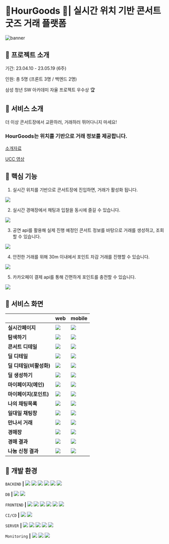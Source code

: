 # 📍HourGoods 🎈| 실시간 위치 기반 콘서트 굿즈 거래 플랫폼

![banner](./assets/banner.png)

## 🎈 프로젝트 소개

기간: 23.04.10 - 23.05.19 (6주)

인원: 총 5명 (프론트 3명 / 백엔드 2명)

삼성 청년 SW 아카데미 자율 프로젝트 우수상 🏆

## 🎈 서비스 소개

더 이상 콘서트장에서 교환하러, 거래하러 뛰어다니지 마세요!

### HourGoods는 위치를 기반으로 거래 정보를 제공합니다.

[소개자료](./docs/HourGoods_발표자료.pptx)

[UCC 영상](https://youtu.be/GzhYOYWfBq4)

## 🎈 핵심 기능

1. 실시간 위치를 기반으로 콘서트장에 진입하면, 거래가 활성화 됩니다.

<img src="./assets/enter_concert.gif"/>

2. 실시간 경매장에서 채팅과 입찰을 동시에 즐길 수 있습니다.

<img src="./assets/Auction_Bidding.gif"/>

3. 공연 api를 활용해 실제 진행 예정인 콘서트 정보를 바탕으로 거래를 생성하고, 조회할 수 있습니다.

<img src="./assets/search_result.gif"/>

4. 안전한 거래를 위해 30m 이내에서 포인트 차감 거래를 진행할 수 있습니다.

<img src="./assets/MeetingDealOnebyOne.gif"/>

5. 카카오페이 결제 api를 통해 간편하게 포인트를 충전할 수 있습니다.

<img src="./assets/charge.gif"/>

## 🎈 서비스 화면

|                         | web                                                       | mobile                                                   |
| ----------------------- | --------------------------------------------------------- | -------------------------------------------------------- |
| **실시간페이지**        | <img src="./assets/realtimePage_desktop.png"/>            | <img src="./assets/realtimePage_mobile.png"/>            |
| **탐색하기**            | <img src="./assets/SearchPage_desktop.png"/>              | <img src="./assets/SearchPage_mobile.png"/>              |
| **콘서트 디테일**       | <img src="./assets/ConcertDetail_desktop.png"/>           | <img src="./assets/ConcertDetail_mobile.png"/>           |
| **딜 디테일**           | <img src="./assets/DealDetailActive_Full_desktop.png"/>   | <img src="./assets/DealDetailActive_Full_mobile.png"/>   |
| **딜 디테일(비활성화)** | <img src="./assets/DealDetailDeactive_Full_desktop.png"/> | <img src="./assets/DealDetailDeactive_Full_mobile.png"/> |
| **딜 생성하기**         | <img src="./assets/CreateDeal_desktop.png"/>              | <img src="./assets/CreateDeal_mobile.png"/>              |
| **마이페이지(메인)**    | <img src="./assets/Mypage_desktop.png"/>                  | <img src="./assets/Mypage_mobile.png"/>                  |
| **마이페이지(포인트)**  | <img src="./assets/MypagePoint_desktop.png"/>             | <img src="./assets/MypagePoint_mobile.png"/>             |
| **나의 채팅목록**       | <img src="./assets/PrivateChatList_desktop.png"/>         | <img src="./assets/PrivateChatList_mobile.png"/>         |
| **일대일 채팅창**       | <img src="./assets/PrivateChatroom_desktop.png"/>         | <img src="./assets/PrivateChatroom_mobile.png"/>         |
| **만나서 거래**         | <img src="./assets/MeetingDeal_desktop.png"/>             | <img src="./assets/MeetingDeal_mobile.png"/>             |
| **경매장**              | <img src="./assets/AuctionPage_desktop.png"/>             | <img src="./assets/AuctionPage_mobile.png"/>             |
| **경매 결과**           | <img src="./assets/AuctionResult_desktop.png"/>           | <img src="./assets/AuctionResult_mobile.png"/>           |
| **나눔 신청 결과**      | <img src="./assets/SharingResult_desktop.png"/>           | <img src="./assets/SharingResult_mobile.png"/>           |

## 🎈 개발 환경

`BACKEND` **|**
<img src="https://img.shields.io/badge/SpringBoot-6DB33F?style=flat-square&logo=SpringBoot&logoColor=white"/>
<img src="https://img.shields.io/badge/SpringJPA-6DB33F?style=flat-square&logo=SpringJPA&logoColor=white"/>
<img src="https://img.shields.io/badge/SpringSecurity-6DB33F?style=flat-square&logo=SpringSecurity&logoColor=white"/>
<img src="https://img.shields.io/badge/QueryDsl-0089CF?style=flat-square&logo=QueryDsl&logoColor=white"/>
<img src="https://img.shields.io/badge/Stomp-000000?style=flat-square&logo=Stomp&logoColor=white"/>
<img src="https://img.shields.io/badge/Quartz-6F9FCE?style=flat-square&logo=Quartz&logoColor=white"/>

`DB` **|**
<img src="https://img.shields.io/badge/MySQL-4479A1?style=flat-square&logo=MySQL&logoColor=white"/>
<img src="https://img.shields.io/badge/Redis-DC382D?style=flat-square&logo=Redis&logoColor=white"/>

`FRONTEND` **|**
<img src="https://img.shields.io/badge/React-61DAFB?style=flat-square&logo=React&logoColor=white"/>
<img src="https://img.shields.io/badge/TypeScript-3178C6?style=flat-square&logo=TypeScript&logoColor=white"/>
<img src="https://img.shields.io/badge/Recoil-FD2251?style=flat-square&logo=Recoil&logoColor=white"/>
<img src="https://img.shields.io/badge/Sock.js-010101?style=flat-square&logo=Socket.io&logoColor=white"/>
<img src="https://img.shields.io/badge/SCSS-CC6699?style=flat-square&logo=Sass&logoColor=white"/>
<img src="https://img.shields.io/badge/ESLint-4B32C3?style=flat-square&logo=ESLint&logoColor=white"/>

`CI/CD` **|**
<img src="https://img.shields.io/badge/Jenkins-D24939?style=flat-square&logo=Jenkins&logoColor=white"/>
<img src="https://img.shields.io/badge/Docker-2496ED?style=flat-square&logo=Docker&logoColor=white"/>

`SERVER` **|**
<img src="https://img.shields.io/badge/Nginx-009639?style=flat-square&logo=Nginx&logoColor=white"/>
<img src="https://img.shields.io/badge/CloudFront-E05243?style=flat-square&logo=CloudFront&logoColor=white"/>
<img src="https://img.shields.io/badge/AmazonS3-569A31?style=flat-square&logo=AmazonS3&logoColor=white"/>
<img src="https://img.shields.io/badge/AmazonEC2-FF9900?style=flat-square&logo=AmazonEC2&logoColor=white"/>
<img src="https://img.shields.io/badge/AWSLamda-FF9900?style=flat-square&logo=AWSLamda&logoColor=white"/>

`Monitoring` **|**
<img src="https://img.shields.io/badge/LightHouse-F44B21?style=flat-square&logo=LightHouse&logoColor=white"/>
<img src="https://img.shields.io/badge/prometheus-E6522C?style=flat-square&logo=prometheus&logoColor=white"/>
<img src="https://img.shields.io/badge/googleanalytics-E37400?style=flat-square&logo=googleanalytics&logoColor=white"/>
